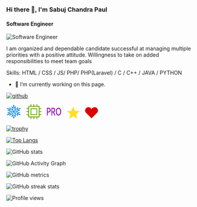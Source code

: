 ### Hi there 👋, I'm Sabuj Chandra Paul
#### Software Engineer
![Software Engineer](https://arturssmirnovs.github.io/github-profile-readme-generator/images/banner.png)

I am organized and dependable candidate successful at managing multiple priorities with a positive attitude. Willingness to take on added responsibilities to meet team goals

Skills: HTML / CSS / JS/ PHP/ PHP(Laravel) / C / C++ / JAVA / PYTHON 

- 🔭 I’m currently working on this page. 


[<img src='https://cdn.jsdelivr.net/npm/simple-icons@3.0.1/icons/github.svg' alt='github' height='40'>](https://github.com/scp-sabuj)  

<a href='https://archiveprogram.github.com/'><img src='https://raw.githubusercontent.com/acervenky/animated-github-badges/master/assets/acbadge.gif' width='40' height='40'></a> <a href='https://docs.github.com/en/developers'><img src='https://raw.githubusercontent.com/acervenky/animated-github-badges/master/assets/devbadge.gif' width='40' height='40'></a> <a href='https://github.com/pricing'><img src='https://raw.githubusercontent.com/acervenky/animated-github-badges/master/assets/pro.gif' width='40' height='40'></a> <a href='https://stars.github.com/'><img src='https://raw.githubusercontent.com/acervenky/animated-github-badges/master/assets/starbadge.gif' width='35' height='35'></a> <a href='https://docs.github.com/en/github/supporting-the-open-source-community-with-github-sponsors'><img src='https://raw.githubusercontent.com/acervenky/animated-github-badges/master/assets/sponsorbadge.gif' width='35' height='35'></a> 

[![trophy](https://github-profile-trophy.vercel.app/?username=scp-sabuj)](https://github.com/ryo-ma/github-profile-trophy)

[![Top Langs](https://github-readme-stats.vercel.app/api/top-langs/?username=scp-sabuj)](https://github.com/anuraghazra/github-readme-stats)

![GitHub stats](https://github-readme-stats.vercel.app/api?username=scp-sabuj&show_icons=true)  

![GitHub Activity Graph](https://activity-graph.herokuapp.com/graph?username=scp-sabuj)  

![GitHub metrics](https://metrics.lecoq.io/scp-sabuj)  

![GitHub streak stats](https://github-readme-streak-stats.herokuapp.com/?user=scp-sabuj)  

![Profile views](https://gpvc.arturio.dev/scp-sabuj)  

